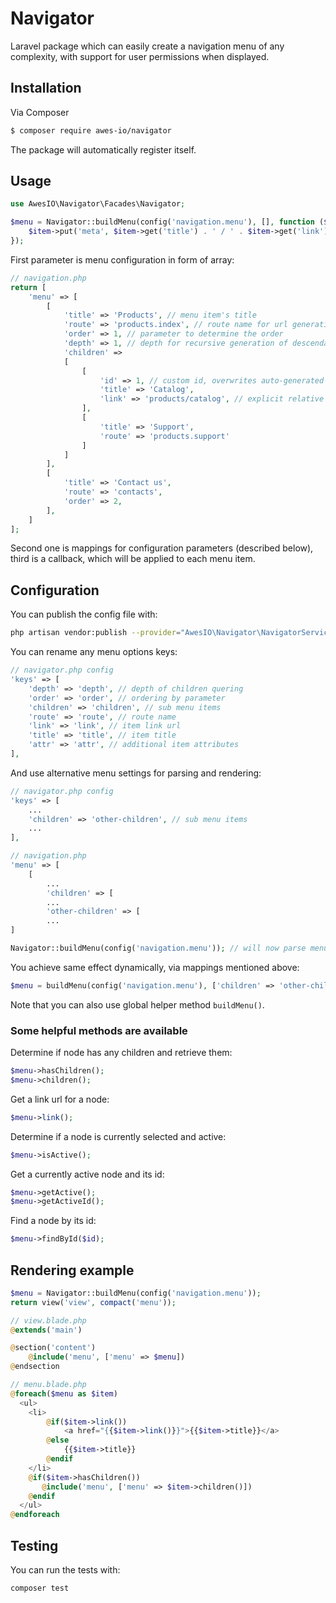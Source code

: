 # Navigator

Laravel package which can easily create a navigation menu of any complexity, with support for user permissions when displayed.

## Installation

Via Composer

``` bash
$ composer require awes-io/navigator
```

The package will automatically register itself.

## Usage

```php
use AwesIO\Navigator\Facades\Navigator;

$menu = Navigator::buildMenu(config('navigation.menu'), [], function ($item) {
    $item->put('meta', $item->get('title') . ' / ' . $item->get('link'));
});
```

First parameter is menu configuration in form of array:

```php
// navigation.php
return [
    'menu' => [
        [
            'title' => 'Products', // menu item's title
            'route' => 'products.index', // route name for url generation
            'order' => 1, // parameter to determine the order
            'depth' => 1, // depth for recursive generation of descendants
            'children' => 
            [
                [
                    'id' => 1, // custom id, overwrites auto-generated one
                    'title' => 'Catalog',
                    'link' => 'products/catalog', // explicit relative path for link url 
                ],
                [
                    'title' => 'Support',
                    'route' => 'products.support'
                ]
            ]
        ],
        [
            'title' => 'Contact us',
            'route' => 'contacts',
            'order' => 2,
        ],
    ]
];
```

Second one is mappings for configuration parameters (described below), third is a callback, which will be applied to each menu item.

## Configuration

You can publish the config file with:

```bash
php artisan vendor:publish --provider="AwesIO\Navigator\NavigatorServiceProvider" --tag="config"
```

You can rename any menu options keys:

```php
// navigator.php config
'keys' => [
    'depth' => 'depth', // depth of children quering
    'order' => 'order', // ordering by parameter
    'children' => 'children', // sub menu items
    'route' => 'route', // route name
    'link' => 'link', // item link url
    'title' => 'title', // item title
    'attr' => 'attr', // additional item attributes
],
```

And use alternative menu settings for parsing and rendering:

```php
// navigator.php config
'keys' => [
    ...
    'children' => 'other-children', // sub menu items
    ...
],

// navigation.php
'menu' => [
    [
        ...
        'children' => [
        ...
        'other-children' => [
        ...
]

Navigator::buildMenu(config('navigation.menu')); // will now parse menu using 'other-children'
```

You achieve same effect dynamically, via mappings mentioned above:

```php
$menu = buildMenu(config('navigation.menu'), ['children' => 'other-children']);
```

Note that you can also use global helper method `buildMenu()`.

### Some helpful methods are available

Determine if node has any children and retrieve them:

```php
$menu->hasChildren();
$menu->children();
```

Get a link url for a node:

```php
$menu->link();
```

Determine if a node is currently selected and active:

```php
$menu->isActive();
```

Get a currently active node and its id:

```php
$menu->getActive();
$menu->getActiveId();
```

Find a node by its id:

```php
$menu->findById($id);
```

## Rendering example

```php
$menu = Navigator::buildMenu(config('navigation.menu'));
return view('view', compact('menu'));

// view.blade.php
@extends('main')

@section('content')
    @include('menu', ['menu' => $menu])
@endsection

// menu.blade.php
@foreach($menu as $item)
  <ul>
    <li>
        @if($item->link())
            <a href="{{$item->link()}}">{{$item->title}}</a>
        @else
            {{$item->title}}
        @endif
    </li>
    @if($item->hasChildren())
       @include('menu', ['menu' => $item->children()])
    @endif
  </ul>
@endforeach
```

## Testing

You can run the tests with:

```bash
composer test
```